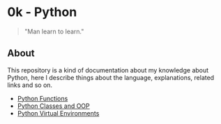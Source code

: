 # 0k - Python

>
> "Man learn to learn."
>

## About

This repository is a kind of documentation about my knowledge about Python, here I describe things about the language, explanations, related links and so on.

<!-- TOC -->

- [Python Functions](https://github.com/lbrealdev/0k-python/tree/main/functions)
- [Python Classes and OOP](https://github.com/lbrealdev/0k-python/tree/main/OOP)
- [Python Virtual Environments](https://github.com/lbrealdev/0k-python/tree/main/virtualenv)
